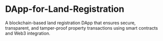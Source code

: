# DApp-for-Land-Registration
A blockchain-based land registration DApp that ensures secure, transparent, and tamper-proof property transactions using smart contracts and Web3 integration. 
